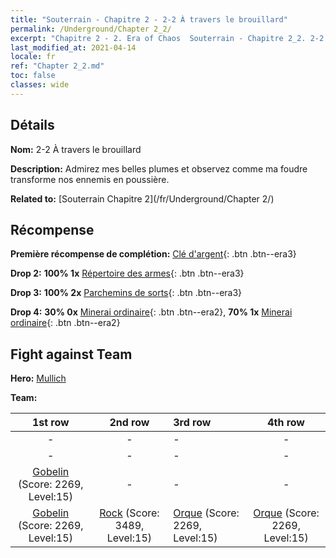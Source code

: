 ```yaml
---
title: "Souterrain - Chapitre 2 - 2-2 À travers le brouillard"
permalink: /Underground/Chapter 2_2/
excerpt: "Chapitre 2 - 2. Era of Chaos  Souterrain - Chapitre 2_2. 2-2 À travers le brouillard"
last_modified_at: 2021-04-14
locale: fr
ref: "Chapter 2_2.md"
toc: false
classes: wide
---
```


## Détails

 **Nom:** 2-2 À travers le brouillard

 **Description:** Admirez mes belles plumes et observez comme ma foudre transforme nos ennemis en poussière.

 **Related to:** [Souterrain Chapitre 2](/fr/Underground/Chapter 2/)

## Récompense

 **Première récompense de complétion:** [Clé d'argent](/fr/Items/con_693/){: .btn .btn--era3}

 **Drop 2:** **100% 1x** [Répertoire des armes](/fr/Items/mat_18/){: .btn .btn--era3}

 **Drop 3:** **100% 2x** [Parchemins de sorts](/fr/Items/con_694/){: .btn .btn--era3}

 **Drop 4:** **30% 0x** [Minerai ordinaire](/fr/Items/mat_6/){: .btn .btn--era2}, **70% 1x** [Minerai ordinaire](/fr/Items/mat_6/){: .btn .btn--era2}


## Fight against Team
 **Hero:** [Mullich](/fr/heroes/Mullich/)

 **Team:**


  | 1st row | 2nd row | 3rd row | 4th row |
  |:----:|:----:|:----|:----:|
  | - | - | - | - |
  | - | - | - | - |
  | [Gobelin](/fr/units/Goblin/) (Score: 2269, Level:15)  | - | - | - |
  | [Gobelin](/fr/units/Goblin/) (Score: 2269, Level:15)  | [Rock](/fr/units/Roc/) (Score: 3489, Level:15)  | [Orque](/fr/units/Orc/) (Score: 2269, Level:15)  | [Orque](/fr/units/Orc/) (Score: 2269, Level:15)  |


